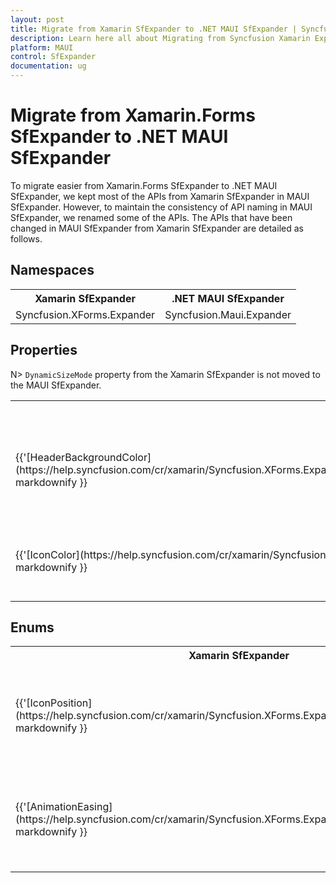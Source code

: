 ```yaml
---
layout: post
title: Migrate from Xamarin SfExpander to .NET MAUI SfExpander | Syncfusion 
description: Learn here all about Migrating from Syncfusion Xamarin Expander to Syncfusion .NET MAUI Expander control and more.
platform: MAUI
control: SfExpander
documentation: ug
---
```


# Migrate from Xamarin.Forms SfExpander to .NET MAUI SfExpander

To migrate easier from Xamarin.Forms SfExpander to .NET MAUI SfExpander, we kept most of the APIs from Xamarin SfExpander in MAUI SfExpander. However, to maintain the consistency of API naming in MAUI SfExpander, we renamed some of the APIs. The APIs that have been changed in MAUI SfExpander from Xamarin SfExpander are detailed as follows.

## Namespaces

<table>
<tr>
<th>Xamarin SfExpander </th>
<th>.NET MAUI SfExpander</th></tr>
<tr>
<td>Syncfusion.XForms.Expander</td>
<td>Syncfusion.Maui.Expander</td></tr>
</table>

## Properties

N> `DynamicSizeMode` property from the Xamarin SfExpander is not moved to the MAUI SfExpander.

<table> 
<tr>
<th>Xamarin SfExpander</th>
<th>.NET MAUI SfExpander</th>
<th>Description</th>
</tr>
<tr>
<td>{{'[HeaderBackgroundColor](https://help.syncfusion.com/cr/xamarin/Syncfusion.XForms.Expander.SfExpander.html#Syncfusion_XForms_Expander_SfExpander_HeaderBackgroundColor)'| markdownify }}</td>
<td>{{'[HeaderBackground](https://help.syncfusion.com/cr/maui/Syncfusion.Maui.Expander.SfExpander.html#Syncfusion_Maui_Expander_SfExpander_HeaderBackground)'| markdownify }}</td>
<td>Gets or sets the background color of the header area in the Expander control.</td>
</tr>
<tr>
<td>{{'[IconColor](https://help.syncfusion.com/cr/xamarin/Syncfusion.XForms.Expander.SfExpander.html#Syncfusion_XForms_Expander_SfExpander_IconColor)'| markdownify }}</td>
<td>{{'[HeaderIconColor](https://help.syncfusion.com/cr/maui/Syncfusion.Maui.Expander.SfExpander.html#Syncfusion_Maui_Expander_SfExpander_HeaderIconColor)'| markdownify }}</td>
<td>Gets or sets the color of the header icon in the Expander control.</td>
</tr>
</table>

## Enums

<table>
<tr>
<th>Xamarin SfExpander</th>
<th>.NET MAUI SfExpander</th>
<th>Description</th>
</tr>
<tr>
<td>{{'[IconPosition](https://help.syncfusion.com/cr/xamarin/Syncfusion.XForms.Expander.IconPosition.html)'| markdownify }}</td>
<td>{{'[ExpanderIconPosition](https://help.syncfusion.com/cr/maui/Syncfusion.Maui.Expander.ExpanderIconPosition.html)'| markdownify }}</td>
<td>Specifies the position of the expander icon within an Expander control.</td>
</tr>
<tr>
<td>{{'[AnimationEasing](https://help.syncfusion.com/cr/xamarin/Syncfusion.XForms.Expander.AnimationEasing.html)'| markdownify }}</td>
<td>{{'[ExpanderAnimationEasing](https://help.syncfusion.com/cr/maui/Syncfusion.Maui.Expander.ExpanderAnimationEasing.html)'| markdownify }}</td>
<td>Specifies the easing function for the animation of Expander control.</td>
</tr>
</table>